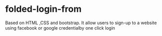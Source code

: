 # folded-login-from
Based on HTML ,CSS and bootstrap.
It allow users to sign-up to a website using facebook or google  credentialby one click login
